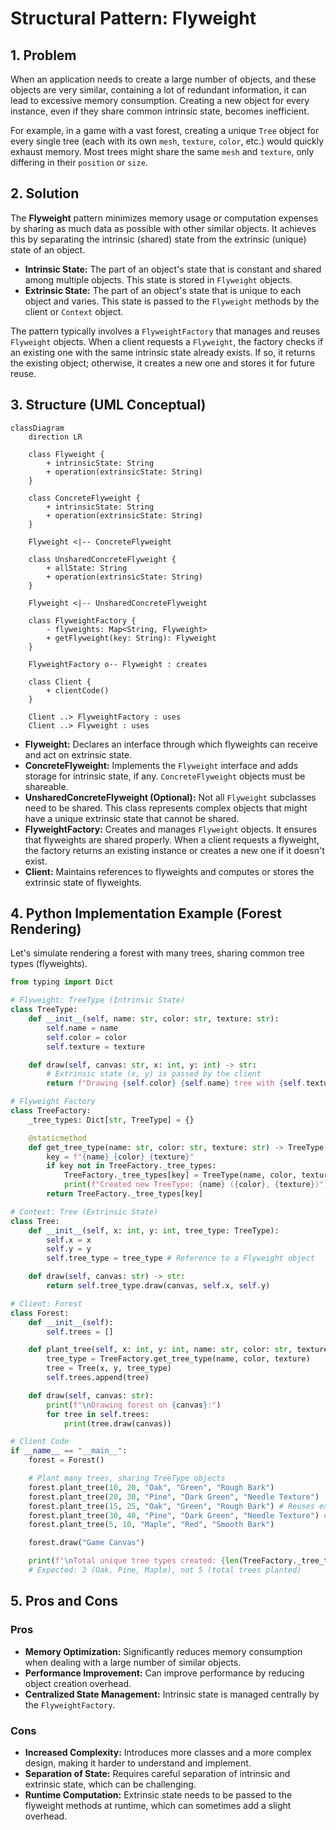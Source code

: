 # Structural Pattern: Flyweight

## 1. Problem

When an application needs to create a large number of objects, and these objects are very similar, containing a lot of redundant information, it can lead to excessive memory consumption. Creating a new object for every instance, even if they share common intrinsic state, becomes inefficient.

For example, in a game with a vast forest, creating a unique `Tree` object for every single tree (each with its own `mesh`, `texture`, `color`, etc.) would quickly exhaust memory. Most trees might share the same `mesh` and `texture`, only differing in their `position` or `size`.

## 2. Solution

The **Flyweight** pattern minimizes memory usage or computation expenses by sharing as much data as possible with other similar objects. It achieves this by separating the intrinsic (shared) state from the extrinsic (unique) state of an object.

-   **Intrinsic State:** The part of an object's state that is constant and shared among multiple objects. This state is stored in `Flyweight` objects.
-   **Extrinsic State:** The part of an object's state that is unique to each object and varies. This state is passed to the `Flyweight` methods by the client or `Context` object.

The pattern typically involves a `FlyweightFactory` that manages and reuses `Flyweight` objects. When a client requests a `Flyweight`, the factory checks if an existing one with the same intrinsic state already exists. If so, it returns the existing object; otherwise, it creates a new one and stores it for future reuse.

## 3. Structure (UML Conceptual)

```mermaid
classDiagram
    direction LR

    class Flyweight {
        + intrinsicState: String
        + operation(extrinsicState: String)
    }

    class ConcreteFlyweight {
        + intrinsicState: String
        + operation(extrinsicState: String)
    }

    Flyweight <|-- ConcreteFlyweight

    class UnsharedConcreteFlyweight {
        + allState: String
        + operation(extrinsicState: String)
    }

    Flyweight <|-- UnsharedConcreteFlyweight

    class FlyweightFactory {
        - flyweights: Map<String, Flyweight>
        + getFlyweight(key: String): Flyweight
    }

    FlyweightFactory o-- Flyweight : creates

    class Client {
        + clientCode()
    }

    Client ..> FlyweightFactory : uses
    Client ..> Flyweight : uses
```

-   **Flyweight:** Declares an interface through which flyweights can receive and act on extrinsic state.
-   **ConcreteFlyweight:** Implements the `Flyweight` interface and adds storage for intrinsic state, if any. `ConcreteFlyweight` objects must be shareable.
-   **UnsharedConcreteFlyweight (Optional):** Not all `Flyweight` subclasses need to be shared. This class represents complex objects that might have a unique extrinsic state that cannot be shared.
-   **FlyweightFactory:** Creates and manages `Flyweight` objects. It ensures that flyweights are shared properly. When a client requests a flyweight, the factory returns an existing instance or creates a new one if it doesn't exist.
-   **Client:** Maintains references to flyweights and computes or stores the extrinsic state of flyweights.

## 4. Python Implementation Example (Forest Rendering)

Let's simulate rendering a forest with many trees, sharing common tree types (flyweights).

```python
from typing import Dict

# Flyweight: TreeType (Intrinsic State)
class TreeType:
    def __init__(self, name: str, color: str, texture: str):
        self.name = name
        self.color = color
        self.texture = texture

    def draw(self, canvas: str, x: int, y: int) -> str:
        # Extrinsic state (x, y) is passed by the client
        return f"Drawing {self.color} {self.name} tree with {self.texture} texture at ({x},{y}) on {canvas}"

# Flyweight Factory
class TreeFactory:
    _tree_types: Dict[str, TreeType] = {}

    @staticmethod
    def get_tree_type(name: str, color: str, texture: str) -> TreeType:
        key = f"{name}_{color}_{texture}"
        if key not in TreeFactory._tree_types:
            TreeFactory._tree_types[key] = TreeType(name, color, texture)
            print(f"Created new TreeType: {name} ({color}, {texture})")
        return TreeFactory._tree_types[key]

# Context: Tree (Extrinsic State)
class Tree:
    def __init__(self, x: int, y: int, tree_type: TreeType):
        self.x = x
        self.y = y
        self.tree_type = tree_type # Reference to a Flyweight object

    def draw(self, canvas: str) -> str:
        return self.tree_type.draw(canvas, self.x, self.y)

# Client: Forest
class Forest:
    def __init__(self):
        self.trees = []

    def plant_tree(self, x: int, y: int, name: str, color: str, texture: str):
        tree_type = TreeFactory.get_tree_type(name, color, texture)
        tree = Tree(x, y, tree_type)
        self.trees.append(tree)

    def draw(self, canvas: str):
        print(f"\nDrawing forest on {canvas}:")
        for tree in self.trees:
            print(tree.draw(canvas))

# Client Code
if __name__ == "__main__":
    forest = Forest()

    # Plant many trees, sharing TreeType objects
    forest.plant_tree(10, 20, "Oak", "Green", "Rough Bark")
    forest.plant_tree(20, 30, "Pine", "Dark Green", "Needle Texture")
    forest.plant_tree(15, 25, "Oak", "Green", "Rough Bark") # Reuses existing Oak TreeType
    forest.plant_tree(30, 40, "Pine", "Dark Green", "Needle Texture") # Reuses existing Pine TreeType
    forest.plant_tree(5, 10, "Maple", "Red", "Smooth Bark")

    forest.draw("Game Canvas")

    print(f"\nTotal unique tree types created: {len(TreeFactory._tree_types)}")
    # Expected: 3 (Oak, Pine, Maple), not 5 (total trees planted)
```

## 5. Pros and Cons

### Pros
-   **Memory Optimization:** Significantly reduces memory consumption when dealing with a large number of similar objects.
-   **Performance Improvement:** Can improve performance by reducing object creation overhead.
-   **Centralized State Management:** Intrinsic state is managed centrally by the `FlyweightFactory`.

### Cons
-   **Increased Complexity:** Introduces more classes and a more complex design, making it harder to understand and implement.
-   **Separation of State:** Requires careful separation of intrinsic and extrinsic state, which can be challenging.
-   **Runtime Computation:** Extrinsic state needs to be passed to the flyweight methods at runtime, which can sometimes add a slight overhead.
